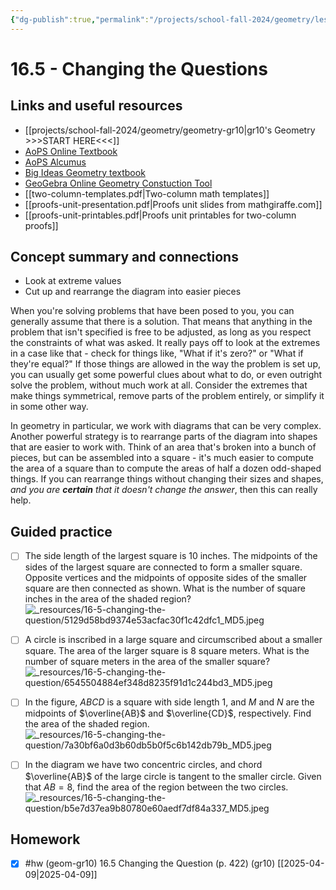 ```yaml
---
{"dg-publish":true,"permalink":"/projects/school-fall-2024/geometry/lessons/16-5-changing-the-question/"}
---
```



#  16.5 - Changing the Questions

## Links and useful resources 

- [[projects/school-fall-2024/geometry/geometry-gr10\|gr10's Geometry >>>START HERE<<<]]
- [AoPS Online Textbook](https://artofproblemsolving.com/ebooks/intro-geometry-ebook/c0toc)
- [AoPS Alcumus](https://artofproblemsolving.com/teacher/students)
- [Big Ideas Geometry textbook](https://bim.easyaccessmaterials.com/?level=12)
- [GeoGebra Online Geometry Constuction Tool](https://www.geogebra.org/geometry?lang=en/)
- [[two-column-templates.pdf|Two-column math templates]]
- [[proofs-unit-presentation.pdf|Proofs unit slides from mathgiraffe.com]]
- [[proofs-unit-printables.pdf|Proofs unit printables for two-column proofs]]



## Concept summary and connections


- Look at extreme values 
- Cut up and rearrange the diagram into easier pieces 

When you're solving problems that have been posed to you, you can generally assume that there is a solution. That means that anything in the problem that isn't specified is free to be adjusted, as long as you respect the constraints of what was asked. It really pays off to look at the extremes in a case like that - check for things like, "What if it's zero?" or "What if they're equal?" If those things are allowed in the way the problem is set up, you can usually get some powerful clues about what to do, or even outright solve the problem, without much work at all. Consider the extremes that make things symmetrical, remove parts of the problem entirely, or simplify it in some other way.

In geometry in particular, we work with diagrams that can be very complex. Another powerful strategy is to rearrange parts of the diagram into shapes that are easier to work with. Think of an area that's broken into a bunch of pieces, but can be assembled into a square - it's much easier to compute the area of a square than to compute the areas of half a dozen odd-shaped things. If you can rearrange things without changing their sizes and shapes, *and you are **certain** that it doesn't change the answer*, then this can really help.

## Guided practice


- [ ] The side length of the largest square is 10 inches. The midpoints of the sides of the largest square are connected to form a smaller square. Opposite vertices and the midpoints of opposite sides of the smaller square are then connected as shown. What is the number of square inches in the area of the shaded region?  
![_resources/16-5-changing-the-question/5129d58bd9374e53acfac30f1c42dfc1_MD5.jpeg](/img/user/projects/school-fall-2024/geometry/lessons/_resources/16-5-changing-the-question/5129d58bd9374e53acfac30f1c42dfc1_MD5.jpeg)


- [ ] A circle is inscribed in a large square and circumscribed about a smaller square. The area of the larger square is 8 square meters. What is the number of square meters in the area of the smaller square?   
![_resources/16-5-changing-the-question/6545504884ef348d8235f91d1c244bd3_MD5.jpeg](/img/user/projects/school-fall-2024/geometry/lessons/_resources/16-5-changing-the-question/6545504884ef348d8235f91d1c244bd3_MD5.jpeg)


- [ ] In the figure, $ABCD$ is a square with side length 1, and $M$ and $N$ are the midpoints of $\overline{AB}$ and $\overline{CD}$, respectively. Find the area of the shaded region.   
![_resources/16-5-changing-the-question/7a30bf6a0d3b60db5b0f5c6b142db79b_MD5.jpeg](/img/user/projects/school-fall-2024/geometry/lessons/_resources/16-5-changing-the-question/7a30bf6a0d3b60db5b0f5c6b142db79b_MD5.jpeg)


- [ ] In the diagram we have two concentric circles, and chord $\overline{AB}$ of the large circle is tangent to the smaller circle. Given that $AB = 8$, find the area of the region between the two circles.   
![_resources/16-5-changing-the-question/b5e7d37ea9b80780e60aedf7df84a337_MD5.jpeg](/img/user/projects/school-fall-2024/geometry/lessons/_resources/16-5-changing-the-question/b5e7d37ea9b80780e60aedf7df84a337_MD5.jpeg)


## Homework


- [x] #hw (geom-gr10) 16.5 Changing the Question  (p. 422) (gr10) [[2025-04-09\|2025-04-09]]
